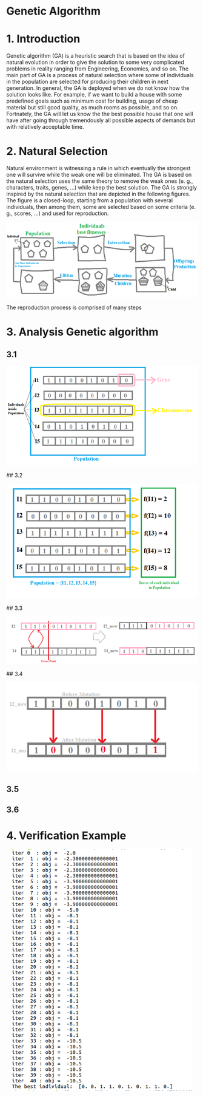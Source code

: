 # Genetic Algorithm
# 1. Introduction
Genetic algorithm (GA) is a heuristic search that is based on the idea of natural evolution in order to give the solution to some very complicated problems in reality ranging from Engineering, Economics, and so on. The main part of GA is a process of natural selection where some of individuals in the population are selected for producing their children in next generation. 
In general, the GA is deployed when we do not know how the solution looks like. For example, if we want to build a house with some predefined goals such as minimum cost for building, usage of cheap material but still good quality, as much rooms as possible, and so on. Fortnately, the GA will let us know the the best possible house that one will have after going through tremendously all possible aspects of demands but with relatively acceptable time.

# 2. Natural Selection
Natural environment is witnessing a rule in which eventually the strongest one will survive while the weak one will be eliminated. The GA is based on the natural selection uses the same theory to remove the weak ones (e. g., characters, traits, genes, ...) while keep the best solution. 
The GA is strongly inspired by the natural selection that are depicted in the following figures. The figure is a closed-loop, starting from a population with several individuals, then among them, some are selected based on some criteria (e. g., scores, ...) and used for reproduction. 

<p align="center">
  <img  width="600" height="200" src="https://github.com/MossyFighting/Optimization/blob/master/images/GA_general.png" />
</p>

The reproduction process is comprised of many steps
# 3. Analysis Genetic algorithm
## 3.1
<p align="center">
  <img   src="https://github.com/MossyFighting/Optimization/blob/master/images/Population_fitness.png" />
</p>
## 3.2
<p align="center">
  <img   src="https://github.com/MossyFighting/Optimization/blob/master/images/fitness.png" />
</p>
## 3.3
<p align="center">
  <img   src="https://github.com/MossyFighting/Optimization/blob/master/images/Crossover.png" />
</p>
## 3.4

<p align="center">
  <img   src="https://github.com/MossyFighting/Optimization/blob/master/images/Mutation.png" />
</p>

## 3.5
## 3.6
# 4. Verification Example

<p align="center">
  <img   src="https://github.com/MossyFighting/Optimization/blob/master/images/run_example.png" />
</p>
